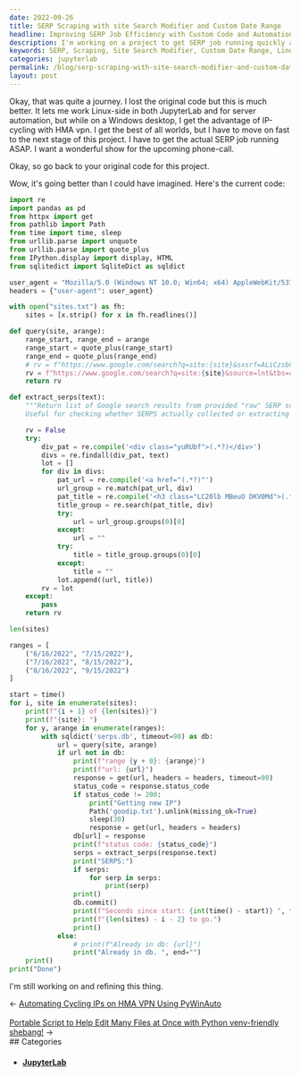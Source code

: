 ```yaml
---
date: 2022-09-26
title: SERP Scraping with site Search Modifier and Custom Date Range
headline: Improving SERP Job Efficiency with Custom Code and Automation
description: I'm working on a project to get SERP job running quickly and efficiently. I'm using Linux-side programs in JupyterLab, server automation, IP-cycling with HMA vpn on Windows, and custom code to scrape SERPs with a custom date range and site search modifier. I'm looping through a list of sites and date ranges to perfect the project. Come read more about my progress and join me on this journey!
keywords: SERP, Scraping, Site Search Modifier, Custom Date Range, Linux-side programs, JupyterLab, Server Automation, IP-cycling, HMA VPN, Windows, Code, Date Range, List of Sites, Looping, Improvement, Perfecting, Project
categories: jupyterlab
permalink: /blog/serp-scraping-with-site-search-modifier-and-custom-date-range/
layout: post
---
```



Okay, that was quite a journey. I lost the original code but this is much
better. It lets me work Linux-side in both JupyterLab and for server
automation, but while on a Windows desktop, I get the advantage of IP-cycling
with HMA vpn. I get the best of all worlds, but I have to move on fast to the
next stage of this project. I have to get the actual SERP job running ASAP. I
want a wonderful show for the upcoming phone-call.

Okay, so go back to your original code for this project.

Wow, it's going better than I could have imagined. Here's the current code:

```python
import re
import pandas as pd
from httpx import get
from pathlib import Path
from time import time, sleep
from urllib.parse import unquote
from urllib.parse import quote_plus
from IPython.display import display, HTML
from sqlitedict import SqliteDict as sqldict

user_agent = "Mozilla/5.0 (Windows NT 10.0; Win64; x64) AppleWebKit/537.36 (KHTML, like Gecko) Chrome/105.0.0.0 Safari/537.36"
headers = {"user-agent": user_agent}

with open("sites.txt") as fh:
    sites = [x.strip() for x in fh.readlines()]

def query(site, arange):
    range_start, range_end = arange
    range_start = quote_plus(range_start)
    range_end = quote_plus(range_end)
    # rv = f"https://www.google.com/search?q=site:{site}&sxsrf=ALiCzsbCDuAVqfRF67b3y_R9JyBHJwHvmQ:1663873352409&source=lnt&tbs=cdr%3A1%2Ccd_min%3A{range_start}%2Ccd_max%3A{range_end}&tbm="
    rv = f"https://www.google.com/search?q=site:{site}&source=lnt&tbs=cdr%3A1%2Ccd_min%3A{range_start}%2Ccd_max%3A{range_end}"
    return rv

def extract_serps(text):
    """Return list of Google search results from provided "raw" SERP scrape.
    Useful for checking whether SERPS actually collected or extracting results."""

    rv = False
    try:
        div_pat = re.compile('<div class="yuRUbf">(.*?)</div>')
        divs = re.findall(div_pat, text)
        lot = []
        for div in divs:
            pat_url = re.compile('<a href="(.*?)"')
            url_group = re.match(pat_url, div)
            pat_title = re.compile('<h3 class="LC20lb MBeuO DKV0Md">(.*?)</h3>')
            title_group = re.search(pat_title, div)
            try:
                url = url_group.groups(0)[0]
            except:
                url = ""
            try:
                title = title_group.groups(0)[0]
            except:
                title = ""
            lot.append((url, title))
        rv = lot
    except:
        pass
    return rv

len(sites)

ranges = [
    ("6/16/2022", "7/15/2022"),
    ("7/16/2022", "8/15/2022"),
    ("8/16/2022", "9/15/2022")
]

start = time()
for i, site in enumerate(sites):
    print(f"{i + 1} of {len(sites)}")
    print(f"{site}: ")
    for y, arange in enumerate(ranges):
        with sqldict('serps.db', timeout=90) as db:
            url = query(site, arange)
            if url not in db:
                print(f"range {y + 0}: {arange}")
                print(f"url: {url}")
                response = get(url, headers = headers, timeout=90)
                status_code = response.status_code
                if status_code != 200:
                    print("Getting new IP")
                    Path('goodip.txt').unlink(missing_ok=True)
                    sleep(30)
                    response = get(url, headers = headers)
                db[url] = response
                print(f"status code: {status_code}")
                serps = extract_serps(response.text)
                print("SERPS:")
                if serps:
                    for serp in serps:
                        print(serp)
                print()
                db.commit()
                print(f"Seconds since start: {int(time() - start)} ", flush=True)
                print(f"{len(sites) - i - 2} to go.")
                print()
            else:
                # print(f"Already in db: {url}")
                print("Already in db. ", end="")
    print()
print("Done")
```

I'm still working on and refining this thing.


<div class="arrow-links"><div class="post-nav-prev"><span class="arrow">&larr;&nbsp;</span><a href="/blog/automating-cycling-ips-on-hma-vpn-using-pywinauto/">Automating Cycling IPs on HMA VPN Using PyWinAuto</a></div> &nbsp; <div class="post-nav-next"><a href="/blog/portable-script-to-help-edit-many-files-at-once-with-python-venv-friendly-shebang/">Portable Script to Help Edit Many Files at Once with Python venv-friendly shebang!</a><span class="arrow">&nbsp;&rarr;</span></div></div>
## Categories

<ul>
<li><h4><a href='/jupyterlab/'>JupyterLab</a></h4></li></ul>